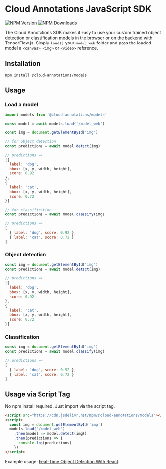 # Cloud Annotations JavaScript SDK
[![NPM Version](https://img.shields.io/npm/v/@cloud-annotations/models.svg)](https://npmjs.org/package/@cloud-annotations/models)
[![NPM Downloads](https://img.shields.io/npm/dm/@cloud-annotations/models.svg)](https://npmjs.org/package/@cloud-annotations/models)

The Cloud Annotations SDK makes it easy to use your custom trained object detection or classification models in the browser or on the backend with TensorFlow.js. Simply `load()` your `model_web` folder and pass the loaded model a `<canvas>`, `<img>` or `<video>` reference.

## Installation
```bash
npm install @cloud-annotations/models
```

## Usage

### Load a model
```js
import models from '@cloud-annotations/models'

const model = await models.load('/model_web')

const img = document.getElementById('img')

// for object detection
const predictions = await model.detect(img)

// predictions =>
[{
  label: 'dog',
  bbox: [x, y, width, height],
  score: 0.92
},
{
  label: 'cat',
  bbox: [x, y, width, height],
  score: 0.72
}]

// for classification
const predictions = await model.classify(img)

// predictions =>
[
  { label: 'dog', score: 0.92 },
  { label: 'cat', score: 0.72 }
]
```

### Object detection
```js
const img = document.getElementById('img')
const predictions = await model.detect(img)

// predictions =>
[{
  label: 'dog',
  bbox: [x, y, width, height],
  score: 0.92
},
{
  label: 'cat',
  bbox: [x, y, width, height],
  score: 0.72
}]
```

### Classification
```js
const img = document.getElementById('img')
const predictions = await model.classify(img)

// predictions =>
[
  { label: 'dog', score: 0.92 },
  { label: 'cat', score: 0.72 }
]
```

## Usage via Script Tag
No npm install required. Just import via the script tag.
```html
<script src="https://cdn.jsdelivr.net/npm/@cloud-annotations/models"></script>
<script>
  const img = document.getElementById('img')
  models.load('/model_web')
    .then(model => model.detect(img))
    .then(predictions => {
      console.log(predictions)
    })
</script>
```

Example usage: [Real-Time Object Detection With React](https://github.com/cloud-annotations/object-detection-react).
